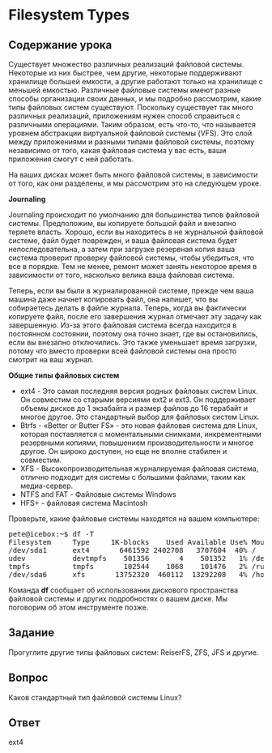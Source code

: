 # Filesystem Types

## Содержание урока

Существует множество различных реализаций файловой системы. Некоторые из них быстрее, чем другие, некоторые поддерживают хранилище большей емкости, а другие работают только на хранилище с меньшей емкостью. Различные файловые системы имеют разные способы организации своих данных, и мы подробно рассмотрим, какие типы файловых систем существуют. Поскольку существует так много различных реализаций, приложениям нужен способ справиться с различными операциями. Таким образом, есть что-то, что называется уровнем абстракции виртуальной файловой системы (VFS). Это слой между приложениями и разными типами файловой системы, поэтому независимо от того, какая файловая система у вас есть, ваши приложения смогут с ней работать. 

На ваших дисках может быть много файловой системы, в зависимости от того, как они разделены, и мы рассмотрим это на следующем уроке.

<b>Journaling</b>

Journaling происходит по умолчанию для большинства типов файловой системы. Предположим, вы копируете большой файл и внезапно теряете власть. Хорошо, если вы находитесь в не журнальной файловой системе, файл будет поврежден, и ваша файловая система будет непоследовательна, а затем при загрузке резервная копия ваша система проверит проверку файловой системы, чтобы убедиться, что все в порядке. Тем не менее, ремонт может занять некоторое время в зависимости от того, насколько велика ваша файловая система.

Теперь, если вы были в журналированной системе, прежде чем ваша машина даже начнет копировать файл, она напишет, что вы собираетесь делать в файле журнала. Теперь, когда вы фактически копируете файл, после его завершения журнал отмечает эту задачу как завершенную. Из-за этого файловая система всегда находится в постоянном состоянии, поэтому она точно знает, где вы остановились, если вы внезапно отключились. Это также уменьшает время загрузки, потому что вместо проверки всей файловой системы она просто смотрит на ваш журнал.

<b>Общие типы файловых систем</b>

<ul>
<li>ext4 - Это самая последняя версия родных файловых систем Linux. Он совместим со старыми версиями ext2 и ext3. Он поддерживает объемы дисков до 1 экзабайта и размер файлов до 16 терабайт и многое другое. Это стандартный выбор для файловых систем Linux.</li>
<li>Btrfs - «Better or Butter FS» - это новая файловая система для Linux, которая поставляется с моментальными снимками, инкрементными резервными копиями, повышением производительности и многое другое. Он широко доступен, но еще не вполне стабилен и совместим.</li>
<li>XFS - Высокопроизводительная журналируемая файловая система, отлично подходит для системы с большими файлами, таким как медиа-сервер.</li>
<li>NTFS and FAT - Файловые системы Windows</li>
<li>HFS+ - файловая система Macintosh</li>
</ul>

Проверьте, какие файловые системы находятся на вашем компьютере:

<pre>
pete@icebox:~$ df -T
Filesystem     Type     1K-blocks    Used Available Use% Mounted on
/dev/sda1      ext4       6461592 2402708   3707604  40% /
udev           devtmpfs    501356       4    501352   1% /dev
tmpfs          tmpfs       102544    1068    101476   2% /run
/dev/sda6      xfs       13752320  460112  13292208   4% /home
</pre>

Команда <b>df</b> сообщает об использовании дискового пространства файловой системы и других подробностях о вашем диске. Мы поговорим об этом инструменте позже.

## Задание

Прогуглите другие типы файловых систем: ReiserFS, ZFS, JFS и другие.

## Вопрос

Каков стандартный тип файловой системы Linux?

## Ответ

ext4